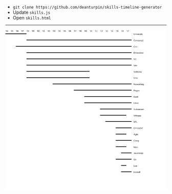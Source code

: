 - ```git clone https://github.com/deanturpin/skills-timeline-generator```
- Update ```skills.js```
- Open ```skills.html```

----
![](skills.png)
